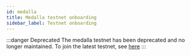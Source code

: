 ```yaml
---
id: medalla
title: Medalla testnet onboarding
sidebar_label: Testnet onboarding
---
```


:::danger Deprecated
The medalla testnet has been deprecated and no longer maintained. To join the latest testnet, see [here](/docs/testnet/pyrmont)
:::